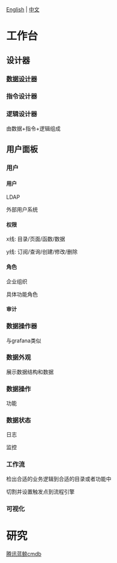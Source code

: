[English](README.md) | [中文](README_zh_CN.md)

# 工作台

## 设计器

### [数据设计器](component/Designer/DataDesigner/README_zh_CN.md)

### 指令设计器

### 逻辑设计器

由数据+指令+逻辑组成

## 用户面板

### 用户

#### 用户

LDAP

外部用户系统

#### 权限

x线: 目录/页面/函数/数据

y线: 订阅/查询/创建/修改/删除

#### 角色

企业组织

具体功能角色

#### 审计

### 数据操作器

与grafana类似

### 数据外观

展示数据结构和数据

### 数据操作

功能

### 数据状态

日志

监控

### 工作流

检出合适的业务逻辑到合适的目录或者功能中

切割并设置触发点到流程引擎

### 可视化

# 研究

[腾讯蓝鲸cmdb](docs/research/bk-cmdb.md)